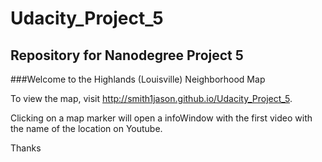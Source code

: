 # Udacity_Project_5
## Repository for Nanodegree Project 5


###Welcome to the Highlands (Louisville) Neighborhood Map

To view the map, visit  http://smith1jason.github.io/Udacity_Project_5.

Clicking on a map marker will open a infoWindow with the first video with the name of the location on Youtube.

Thanks
